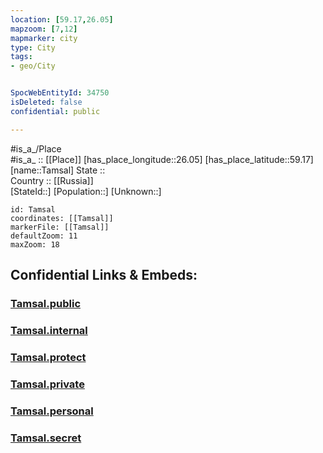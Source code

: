 ```yaml
---
location: [59.17,26.05] 
mapzoom: [7,12] 
mapmarker: city 
type: City
tags:
- geo/City


SpocWebEntityId: 34750
isDeleted: false
confidential: public

---
```

#is_a_/Place  
#is_a_ :: [[Place]] 
[has_place_longitude::26.05] 
[has_place_latitude::59.17] 
[name::Tamsal] 
State ::  
Country :: [[Russia]]  
[StateId::] 
[Population::] 
[Unknown::] 


```leaflet
id: Tamsal
coordinates: [[Tamsal]] 
markerFile: [[Tamsal]] 
defaultZoom: 11 
maxZoom: 18
```


## Confidential Links & Embeds: 

### [Tamsal.public](/_public/\Earth\Continent\Europe\Europe~North\Estonia\Counties~Estonia\Lääne-Viru\CityTamsal.public.md) 

### [Tamsal.internal](/_internal/\Earth\Continent\Europe\Europe~North\Estonia\Counties~Estonia\Lääne-Viru\CityTamsal.internal.md) 

### [Tamsal.protect](/_protect/\Earth\Continent\Europe\Europe~North\Estonia\Counties~Estonia\Lääne-Viru\CityTamsal.protect.md) 

### [Tamsal.private](/_private/\Earth\Continent\Europe\Europe~North\Estonia\Counties~Estonia\Lääne-Viru\CityTamsal.private.md) 

### [Tamsal.personal](/_personal/\Earth\Continent\Europe\Europe~North\Estonia\Counties~Estonia\Lääne-Viru\CityTamsal.personal.md) 

### [Tamsal.secret](/_secret/\Earth\Continent\Europe\Europe~North\Estonia\Counties~Estonia\Lääne-Viru\CityTamsal.secret.md)

